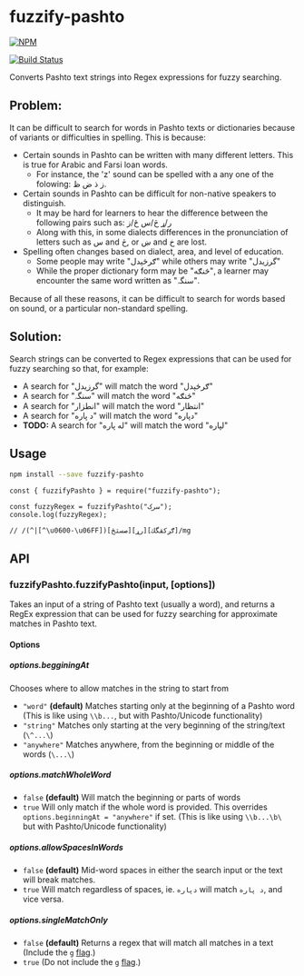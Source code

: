 # fuzzify-pashto

[![NPM](https://nodei.co/npm/fuzzify-pashto.png)](https://nodei.co/npm/fuzzify-pashto/)

[![Build Status](https://travis-ci.org/openpashto/fuzzify-pashto.svg?branch=master)](https://travis-ci.org/openpashto/fuzzify-pashto)

Converts Pashto text strings into Regex expressions for fuzzy searching. 

## Problem:

It can be difficult to search for words in Pashto texts or dictionaries because of variants or difficulties in spelling. This is because:

- Certain sounds in Pashto can be written with many different letters. This is true for Arabic and Farsi loan words.
    - For instance, the 'z' sound can be spelled with a any one of the folowing: ز ذ ض ظ.
- Certain sounds in Pashto can be difficult for non-native speakers to distinguish.
    - It may be hard for learners to hear the difference between the following pairs such as: ر/ړ څ/س ځ/ز
    - Along with this, in some dialects differences in the pronunciation of letters such as س and څ, or ښ and خ are lost.
- Spelling often changes based on dialect, area, and level of education. 
    - Some people may write "ګرځېدل" while others may write "گرزيدل"
    - While the proper dictionary form may be "څنګه", a learner may encounter the same word written as "سنگہ".

Because of all these reasons, it can be difficult to search for words based on sound, or a particular non-standard spelling.

## Solution:  

Search strings can be converted to Regex expressions that can be used for fuzzy searching so that, for example:

- A search for "گرزيدل" will match the word "ګرځېدل"  
- A search for "سنگہ" will match the word "څنګه"  
- A search for "انطزار" will match the word "انتظار" 
- A search for "د پاره" will match the word "دپاره" 
- **TODO:** A search for "له پاره" will match the word "لپاره" 

## Usage

```bash
npm install --save fuzzify-pashto
```

```node
const { fuzzifyPashto } = require("fuzzify-pashto");

const fuzzyRegex = fuzzifyPashto("سرک");
console.log(fuzzyRegex);

// /(^|[^\u0600-\u06FF])[صسثڅ][رړ][ګږکقگك]/mg
```

## API

### fuzzifyPashto.fuzzifyPashto(input, [options])

Takes an input of a string of Pashto text (usually a word), and returns a RegEx expression that can be used for fuzzy searching for approximate matches in Pashto text.

#### Options

##### options.begginingAt

Chooses where to allow matches in the string to start from

 - `"word"` **(default)** Matches starting only at the beginning of a Pashto word (This is like using `\\b...`, but with Pashto/Unicode functionality)
 - `"string"` Matches only starting at the very beginning of the string/text (`\^...\`)
 - `"anywhere"` Matches anywhere, from the beginning or middle of the words (`\...\`)

##### options.matchWholeWord
 - `false` **(default)** Will match the beginning or parts of words
 - `true` Will only match if the whole word is provided. This overrides `options.beginningAt = "anywhere"` if set. (This is like using `\\b...\b\` but with Pashto/Unicode functionality)

##### options.allowSpacesInWords
 - `false` **(default)** Mid-word spaces in either the search input or the text will break matches.
 - `true` Will match regardless of spaces, ie. `دپاره` will match `د پاره`, and vice versa.

##### options.singleMatchOnly
 - `false` **(default)** Returns a regex that will match all matches in a text (Include the `g` [flag](https://developer.mozilla.org/en-US/docs/Web/JavaScript/Guide/Regular_Expressions#Advanced_searching_with_flags_2).)
 - `true` (Do not include the `g` [flag](https://developer.mozilla.org/en-US/docs/Web/JavaScript/Guide/Regular_Expressions#Advanced_searching_with_flags_2).)